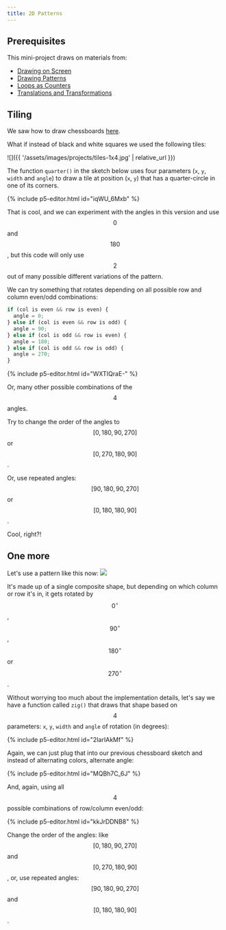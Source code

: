 ```yaml
---
title: 2D Patterns
---
```


## Prerequisites

This mini-project draws on materials from:

- [Drawing on Screen](../../p5/drawing/)
- [Drawing Patterns](../../p5/patterns/)
- [Loops as Counters](../../p5/counters/)
- [Translations and Transformations](../../creative-coding/transforms/)

## Tiling

We saw how to draw chessboards [here](../../p5/counters/).

What if instead of black and white squares we used the following tiles:

![]({{ '/assets/images/projects/tiles-1x4.jpg' | relative_url }})

The function `quarter()` in the sketch below uses four parameters (`x`, `y`, `width` and `angle`) to draw a tile at position (`x`, `y`) that has a quarter-circle in one of its corners.

{% include p5-editor.html id="iqWU_6Mxb" %}

That is cool, and we can experiment with the angles in this version and use $$0$$ and $$180$$, but this code will only use $$2$$ out of many possible different variations of the pattern.

We can try something that rotates depending on all possible row and column even/odd combinations:
```js
if (col is even && row is even) {
  angle = 0;
} else if (col is even && row is odd) {
  angle = 90;
} else if (col is odd && row is even) {
  angle = 180;
} else if (col is odd && row is odd) {
  angle = 270;
}
```

{% include p5-editor.html id="WXTIQraE-" %}

Or, many other possible combinations of the $$4$$ angles.

Try to change the order of the angles to $$[0, 180, 90, 270]$$ or $$[0, 270, 180, 90]$$.

Or, use repeated angles: $$[90, 180, 90, 270]$$ or $$[0, 180, 180, 90]$$.

Cool, right?!

## One more

Let's use a pattern like this now:
![](https://i.pinimg.com/564x/0c/90/2e/0c902e36c586665f45c57d4ccdd414dd.jpg)

It's made up of a single composite shape, but depending on which column or row it's in, it gets rotated by $$0^\circ$$, $$90^\circ$$, $$180^\circ$$ or $$270^\circ$$.

Without worrying too much about the implementation details, let's say we have a function called `zig()` that draws that shape based on $$4$$ parameters: `x`, `y`, `width` and `angle` of rotation (in degrees):

{% include p5-editor.html id="2IarIAkMf" %}

Again, we can just plug that into our previous chessboard sketch and instead of alternating colors, alternate angle:

{% include p5-editor.html id="MQBh7C_6J" %}

And, again, using all $$4$$ possible combinations of row/column even/odd:

{% include p5-editor.html id="kkJrDDNB8" %}

Change the order of the angles: like $$[0, 180, 90, 270]$$ and $$[0, 270, 180, 90]$$, or, use repeated angles: $$[90, 180, 90, 270]$$ and $$[0, 180, 180, 90]$$.
